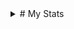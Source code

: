 <details>
  <summary># My Stats</summary>
 
  ![GitHub stats](https://github-readme-stats.vercel.app/api?username=ArseniyDuck&show_icons=true&theme=nord)
  ![Top Langs](https://github-readme-stats.vercel.app/api/top-langs/?username=ArseniyDuck&layout=compact&theme=nord)
  

  <table>
  <tr>
  <th> My Codewars account </th>
  <th> My LeetCode account </th>
  </tr>
  <tr>
  <td>


  [![Profile badge](https://www.codewars.com/users/ArseniyDuck/badges/large)](https://www.codewars.com/users/ArseniyDuck)

  </td>
  <td>

  [![KnlnKS's LeetCode stats](https://leetcode-stats-six.vercel.app/api?username=ArseniyDuck&theme=dark)](https://leetcode.com/ArseniyDuck/)

  </td>
  </tr>
  </table>
  
</details>
